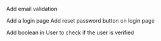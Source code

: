 Add email validation

Add a login page
Add reset password button on login page

Add boolean in User to check if the user is verified
